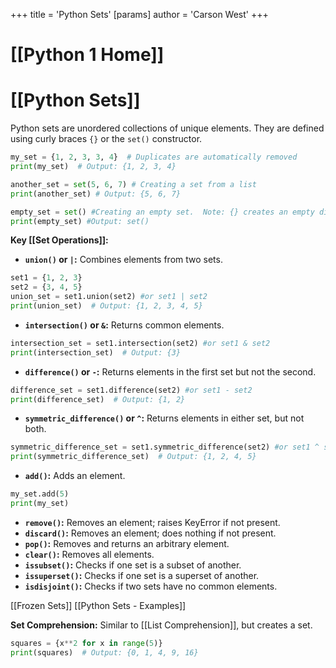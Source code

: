 +++
 title = 'Python Sets'
[params]
	author = 'Carson West'
+++
# [[Python 1 Home]]
# [[Python Sets]]

Python sets are unordered collections of unique elements.  They are defined using curly braces `{}` or the `set()` constructor.

```python
my_set = {1, 2, 3, 3, 4}  # Duplicates are automatically removed
print(my_set)  # Output: {1, 2, 3, 4}

another_set = set(5, 6, 7) # Creating a set from a list
print(another_set) # Output: {5, 6, 7}

empty_set = set() #Creating an empty set.  Note: {} creates an empty dictionary.
print(empty_set) #Output: set()
```

**Key [[Set Operations]]:**

* **`union()` or `|`:** Combines elements from two sets.
```python
set1 = {1, 2, 3}
set2 = {3, 4, 5}
union_set = set1.union(set2) #or set1 | set2
print(union_set)  # Output: {1, 2, 3, 4, 5}
```

* **`intersection()` or `&`:** Returns common elements.
```python
intersection_set = set1.intersection(set2) #or set1 & set2
print(intersection_set)  # Output: {3}
```

* **`difference()` or `-`:** Returns elements in the first set but not the second.
```python
difference_set = set1.difference(set2) #or set1 - set2
print(difference_set)  # Output: {1, 2}
```

* **`symmetric_difference()` or `^`:** Returns elements in either set, but not both.
```python
symmetric_difference_set = set1.symmetric_difference(set2) #or set1 ^ set2
print(symmetric_difference_set)  # Output: {1, 2, 4, 5}
```

* **`add()`:** Adds an element.
```python
my_set.add(5)
print(my_set)
```

* **`remove()`:** Removes an element; raises KeyError if not present.
* **`discard()`:** Removes an element; does nothing if not present.
* **`pop()`:** Removes and returns an arbitrary element.
* **`clear()`:** Removes all elements.
* **`issubset()`:** Checks if one set is a subset of another.
* **`issuperset()`:** Checks if one set is a superset of another.
* **`isdisjoint()`:** Checks if two sets have no common elements.


[[Frozen Sets]]
[[Python Sets - Examples]]

**Set Comprehension:** Similar to [[List Comprehension]], but creates a set.

```python
squares = {x**2 for x in range(5)}
print(squares)  # Output: {0, 1, 4, 9, 16}
```

